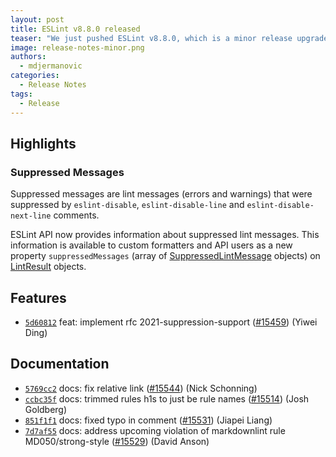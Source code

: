 ```yaml
---
layout: post
title: ESLint v8.8.0 released
teaser: "We just pushed ESLint v8.8.0, which is a minor release upgrade of ESLint. This release adds some new features and fixes several bugs found in the previous release."
image: release-notes-minor.png
authors:
  - mdjermanovic
categories:
  - Release Notes
tags:
  - Release
---
```



## Highlights

### Suppressed Messages

Suppressed messages are lint messages (errors and warnings) that were suppressed by `eslint-disable`, `eslint-disable-line` and `eslint-disable-next-line` comments.

ESLint API now provides information about suppressed lint messages. This information is available to custom formatters and API users as a new property `suppressedMessages` (array of [SuppressedLintMessage](/docs/developer-guide/nodejs-api#-suppressedlintmessage-type) objects) on [LintResult](/docs/developer-guide/nodejs-api#-lintresult-type) objects.

## Features

* [`5d60812`](https://github.com/eslint/eslint/commit/5d60812d440762dff72420714273c714c4c5d074) feat: implement rfc 2021-suppression-support ([#15459](https://github.com/eslint/eslint/issues/15459)) (Yiwei Ding)

## Documentation

* [`5769cc2`](https://github.com/eslint/eslint/commit/5769cc23eca7197bb5993a0201cc269a056d4dfd) docs: fix relative link ([#15544](https://github.com/eslint/eslint/issues/15544)) (Nick Schonning)
* [`ccbc35f`](https://github.com/eslint/eslint/commit/ccbc35ff3ebc89bb524a8fd8dc60df9408e58275) docs: trimmed rules h1s to just be rule names ([#15514](https://github.com/eslint/eslint/issues/15514)) (Josh Goldberg)
* [`851f1f1`](https://github.com/eslint/eslint/commit/851f1f18bd1a5da32c1b645bfcb28fadc627ad9e) docs: fixed typo in comment ([#15531](https://github.com/eslint/eslint/issues/15531)) (Jiapei Liang)
* [`7d7af55`](https://github.com/eslint/eslint/commit/7d7af55759eab2328aeeb71098d91f4a5e41b269) docs: address upcoming violation of markdownlint rule MD050/strong-style ([#15529](https://github.com/eslint/eslint/issues/15529)) (David Anson)
